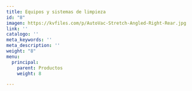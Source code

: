 ```yaml
---
title: Equipos y sistemas de limpieza
id: "8"
imagen: https://kvfiles.com/p/AutoVac-Stretch-Angled-Right-Rear.jpg
link: ''
catalogo: ''
meta_keywords: ''
meta_description: ''
weight: "8"
menu:
  principal:
    parent: Productos
    weight: 8

---
```

